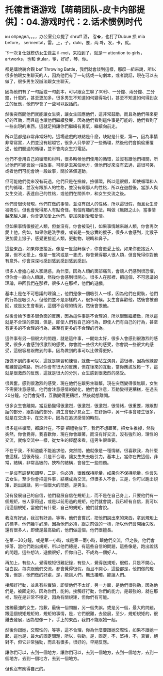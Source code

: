 # 托德言语游戏【萌萌团队-皮卡内部提供】：04.游戏时代：2.话术惯例时代

ки определ。。。，办公室公众提了 shruff 酒， 잘�，也打了Dubue 损 mia before， serinental，雷，上，子，duki，要，两 파，发，卡，就。

下一次复仕就模仿女生做主 il-mei，来拍到了，就是一 attention to girls， artworks，也和 titular，爹，好好，琴，你。

都是講說貌合觀 bef Throwing Battle，我們就會談到這樣，那麼一組來說，所以很多怕跟女生聊天的人，因為他們有了一句話或一句劇本，或者說話，現在可以去做了，很多男生沒辦法跟女生聊天。

因為他們有了一句話或一句劇本，可以跟女生聊了30秒、一分鐘、兩分鐘、三分鐘，什麼的，甚至更加多，很多男生不知道如何變得吸引，甚至不知道如何得到女生的反應，他們學會了一些可以說話的。

然後突然間他們就能讓女生笑，讓女生回應他們，這非常鼓勵，而且為他們帶來更好的互動，而且這也讓他們繼續發展，因為他們看到這件事是可能的，他們看到了一些出現的東西，這就足夠讓你們繼續有勇氣，繼續向前走。

所以這都是非常非常好的，這場遊戲的缺點是什麼，缺點是什麼，第一，因為事情非常寫實，人們並沒有超越它，很多人只學習了一些循環，然後他們會偷偷重覆述，他們聽過的循環，並不會向女生打電話。

他們不會用自己的循環和材料，很多時候他們使用的循環，並沒有跟他們相關，所以他們可能會說一段故事，可能是去某個地方，但他們從來沒有去過，這很可笑，或者他們可能會說一段故事，關於某個運動。

但可能他們從來沒有玩過，他們只是在撿線，撿循環，所以這很假，即使循環和人們的循環，並沒有跟那人的性格，並沒有跟那人的性格，所以在遊戲後，當那人與女生交流，表達自己的性格，或他們在關係中，和女生交流之後。

他們會很快發現，他們在做的事情，並沒有跟人的性格，所以這很假，而且女生會被吸引，但也會覺得那人有點奇怪，有個有趣的想法，叫做《無限之山》，當事情越來越人類，你會更加愛上他們，更加感到愛和愛情。

但如果事情很接近人類，但並沒有，你會被吸引，如果事情越來越人類，你會再次愛上他，例如，如果你是洗手機，或者是一隻忠實的猴子，很多人會感到，比猴子更加愛上猴子，感覺更接近人類，更動物，眼睛和鼻子。

這些東西，如果你更接近，像是一隻鼠鼾猴子，你會更愛上他，如果你更接近人類，但不太愛上，像是一隻狗或是一隻虎，你會覺得那人很人類，但會覺得你對他有意外，你會深深地感到感到感到感到感到。

很多人會擔心被人家誘惑，為什麼，因為人類的面部痛苦，會讓人們感到很恐懼，但你會一直向人類說，然後你會感到很開心，很多人在那裡，把這個，不可思議的理論，帶回我們在那裡，很多人在那裡，他們的遊戲。

基本上是在不可思議的理論上，他們是像一個吸引人一樣，因為他們在假裝，他們的行為是吸引人，但他們並不是那樣的人，很多時候，女生會喜歡他，然後會被迫回，或是女生會看到，這個不合理的情況，然後會恨他。

然後會給予很多很負面的反應，因為這件事是不合理的，所以很難繼續做，所以這就是不合理的原因，但是，即使人們有自己的行為，即使人們有自己的行為，甚至有更多的不合理的行為，甚至有更多的不合理的行為。

這件事有另一個很大的問題，就是這件事，一開始太好，很多人會感到很激烈的感受，很多人會感到很激烈的感受，你會說一些很大的感受，你會說一些很大的感受，這很容易跟做到的事，因為做到的事可以比做得更好。

跟做不到的事可以，這就是練習和練習，就像一個站立演員，這很棒，因為他練習和練習這條路，所以你會有很大的反應，但在後來的互動，當你應該放鬆一下，這就是很激烈的反應，這就是很大的分別，女生感到很激烈的感受。

很興奮，感到很激烈的感受，現在他們在跟男生聯繫，現在突然變得很無聊，女生不需要注意感情，他們會注意感情的變化，他們會注意，互動變得更糟糕，在過去20分鐘，他們會覺得，互動變得更糟糕，然後就想離開。

很多女生會離開，當互動變得很激烈，很激烈，很激烈，很情緒，很重要，跟跟對話的部分，跟對話的部分，男生會很少見女生，在舒適中，另一件事會發生很多，就是在交流中，在交流中，因為在追求感情的時刻。

很多這些循環，都設計在，不要 把禮物放下，我們不想跟著，把女生推掉，然後突然，你會覺得，我喜歡你，現在你會跟著，而沒有好交流，沒有強烈的，理性的交流，就像交流中一樣，從女生的經歷來看，這男生很重要。

不在乎我，不知道能不能追求他，突然間，他就像是一種情緒，很喜歡我，為什麼會這樣，這很奇怪，只是不合理，讓女生失去吸引力，基本上，當你在做這個，非常，結構，非常高級的，狹窄的結構，會發生一些問題。

一是沒有調整和調整，二是，你必須，很難保持能量，如果你不保持能量，你會失去女生，至少你會把這件事，結構成為交流，但很多人不會，三是，你可以跑出規矩，跑出說話，另一個很大的問題，是男生。

沒有發展自己的自信，他們發展自信在規矩上，而不是在自己身上，只要他們有一個規矩，被人家用過，或是以前用過的規矩，他們就會說，我已經有自信，我可以用這個規矩，當他們有什麼，自己的規矩，他們就會說。

我沒有好過，我沒有好過，等等，他們會嘗試，把他們說出來的東西，拿到規矩上的標準，他們幾乎必須，因為他們必須，跟之前做的一樣，所以他們會開始失敗，還有很多人，即使是最高級的，他們做這個，他們很擅長。

在第一30分鐘，或是第一小時，或是第一兩小時，跟他們交流，但之後，他們會掉落，當他們跑出規矩，所以他們總是，有這些自信的問題，這些像是，跑出說話的問題，這些想法，遊戲很好，但你自己，不成為一個好人。

再加上，有些人，覺得規矩很難記錄，有些人，覺得送規矩，很假，只是不開心，坦白說，每次跟他們交流，都會覺得很假，而且不開心，這些都是，他們做的規矩，但是，他們做的好處，是，能讓人們，無法接觸，能讓人們。

接觸好行動，並且有些實驗，即使他們不太好，另一方面，是他們很強勁，因為他們是，被固定的，因為你們，能夠，接觸好行動，你們的能力，是最強的，就在那裡，現在是非常不穩定，因為有關規矩，但你們有可能。

接觸最強的女生，抱歉，最後一個問題，另一個失誤，或是另一個，最大的問題，跟這個規矩規矩的，規矩的事情，是，它們很難，去發展，至少，規矩規矩的，很難去發展，因為想像一下，手上的東西，我們不能跟她一起。

然後你跟她，交際性的，等等，這不合理，你為什麼要跟她交際性，如果不跟她一起，這也是，最大的固定問題，所以，強勁，是，固定，不，堅持，不，真實，絕對不，但它非常強勁，而且有很多，很好的，早期反應。

讓你們可以，去到一個地方，讓你們可以，去到一個地方，去到一個地方，去到一個地方，去到一個地方，去到一個地方。

但也沒有應得自己的。